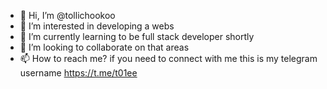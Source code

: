 - 👋 Hi, I’m @tollichookoo
- 👀 I’m interested in developing a webs
- 🌱 I’m currently learning to be full stack developer shortly
- 💞️ I’m looking to collaborate on that areas
- 📫 How to reach me? if you need to connect with me this is my telegram username https://t.me/t01ee

